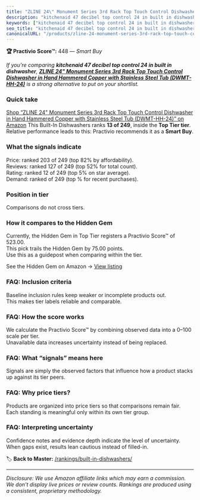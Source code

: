 ```yaml
---
title: "ZLINE 24\" Monument Series 3rd Rack Top Touch Control Dishwasher in Hand Hammered Copper with Stainless Steel Tub (DWMT-HH-24)"
description: "kitchenaid 47 decibel top control 24 in built in dishwasher: Data-driven within Top Tier ranking using the Practivio Score™. Positioned by quality, value, dema…"
keywords: ["kitchenaid 47 decibel top control 24 in built in dishwasher"]
seo_title: "kitchenaid 47 decibel top control 24 in built in dishwasher — Smart Buy Top Tier (2025)"
canonicalURL: "/products/zline-24-monument-series-3rd-rack-top-touch-control-dishwasher-in-hand-hammered-copper-with-stainless-steel-tub-dwmt-hh-24-B09QXTDFPJ/"
---
```


**🏆 Practivio Score™:** 448 — _Smart Buy_


*If you're comparing **kitchenaid 47 decibel top control 24 in built in dishwasher**, **[ZLINE 24" Monument Series 3rd Rack Top Touch Control Dishwasher in Hand Hammered Copper with Stainless Steel Tub (DWMT-HH-24)](https://www.amazon.com/dp/B09QXTDFPJ?tag=practivio-20)** is a strong alternative to put on your shortlist.*
### Quick take
[Shop “ZLINE 24" Monument Series 3rd Rack Top Touch Control Dishwasher in Hand Hammered Copper with Stainless Steel Tub (DWMT-HH-24)” on Amazon](https://www.amazon.com/dp/B09QXTDFPJ?tag=practivio-20)
This Built-In Dishwashers ranks **13 of 249**, inside the **Top Tier tier**.  
Relative performance leads to this: Practivio recommends it as a **Smart Buy**.

### What the signals indicate
Price: ranked 203 of 249 (top 82% by affordability).  
Reviews: ranked 127 of 249 (top 52% for total count).  
Rating: ranked 12 of 249 (top 5% on star average).  
Demand: ranked  of 249 (top % for recent purchases).

### Position in tier
Comparisons do not cross tiers.

### How it compares to the Hidden Gem
Currently, the Hidden Gem in Top Tier registers a Practivio Score™ of 523.00.  
This pick trails the Hidden Gem by 75.00 points.  
Use this as a guidepost when comparing within the tier.  

See the Hidden Gem on Amazon → [View listing](https://www.amazon.com/dp/B07DM73CX5?tag=practivio-20)

### FAQ: Inclusion criteria
Baseline inclusion rules keep weaker or incomplete products out.  
This makes tier labels reliable and comparable.

### FAQ: How the score works
We calculate the Practivio Score™ by combining observed data into a 0–100 scale per tier.  
Unavailable data increases uncertainty instead of being replaced.

### FAQ: What “signals” means here
Signals are simply the observed factors that influence how a product stacks up against its tier peers.

### FAQ: Why price tiers?
Products are organized into price tiers so that comparisons remain fair.  
Each standing is meaningful only within its own tier group.

### FAQ: Interpreting uncertainty
Confidence notes and evidence depth indicate the level of uncertainty.  
When gaps exist, results lean cautious instead of filled-in.


🏷️ **Back to Master:** [/rankings/built-in-dishwashers/](/rankings/built-in-dishwashers/)

---
_Disclosure: We use Amazon affiliate links which may earn a commission. We don’t display live prices or review counts. Rankings are produced using a consistent, proprietary methodology._
